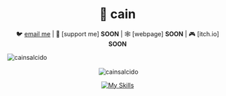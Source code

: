 <div align="center">
 
# 💽 cain
 
🐦 [email me](mailto:671231@tsas.org) | 
💸 [support me] **SOON** | 🕸️ [webpage] **SOON** | 🎮 [itch.io] **SOON**

<p align="left"> <img src="https://komarev.com/ghpvc/?username=cainsalcido&label=Stalkers&color=000000&style=plastic" alt="cainsalcido" /> </p>


<p>&nbsp;<img align="center" src="https://github-readme-stats.vercel.app/api?username=cainsalcido&show_icons=true&theme=dark&locale=en" alt="cainsalcido" /></p>

[![My Skills](https://skillicons.dev/icons?i=js,ts,kotlin,nodejs,java,python)](https://skillicons.dev)
